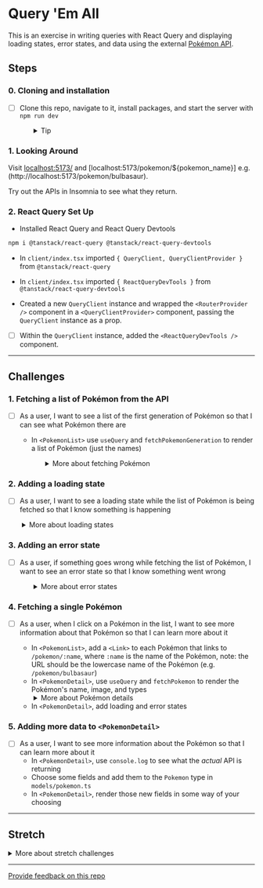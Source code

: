 # Query 'Em All

This is an exercise in writing queries with React Query and displaying loading states, error states, and data using the external [Pokémon API](https://pokeapi.co).

## Steps

### 0. Cloning and installation

- [ ] Clone this repo, navigate to it, install packages, and start the server with `npm run dev`
  <details style="padding-left: 2em">
    <summary>Tip</summary>

  ```sh
  cd query-em-all-sofia
  npm i
  npm run dev
  ```

  </details>

### 1. Looking Around

Visit [localhost:5173/](http://localhost:5173/) and [localhost:5173/pokemon/${pokemon_name}] e.g. (http://localhost:5173/pokemon/bulbasaur).

Try out the APIs in Insomnia to see what they return.

### 2. React Query Set Up

- Installed React Query and React Query Devtools

```sh
npm i @tanstack/react-query @tanstack/react-query-devtools
```

- In `client/index.tsx` imported `{ QueryClient, QueryClientProvider }` from `@tanstack/react-query`

- In `client/index.tsx` imported `{ ReactQueryDevTools }` from `@tanstack/react-query-devtools`

- Created a new `QueryClient` instance and wrapped the `<RouterProvider />` component in a `<QueryClientProvider>` component, passing the `QueryClient` instance as a prop.

- [ ] Within the `QueryClient` instance, added the `<ReactQueryDevTools />` component.

---

## Challenges

### 1. Fetching a list of Pokémon from the API

- [ ] As a user, I want to see a list of the first generation of Pokémon so that I can see what Pokémon there are

  - In `<PokemonList>` use `useQuery` and `fetchPokemonGeneration` to render a list of Pokémon (just the names)
    <details style="padding-left: 2em">
      <summary>More about fetching Pokémon</summary>
      
      - `fetchPokemonGeneration` takes a `generation` parameter, which is a number between 1 and 9, in this case, we want to fetch the first generation of Pokémon, so we can pass `1`
      - Check the type in `models/pokemon.ts` a generation is an object with three properties: `{ region: string, name: string, pokemon: PartialPokemon[] }`
      - `useQuery` takes a key (a string) and a function that returns a promise (`fetchPokemonGeneration`, in this case) and returns an object with a `data` property, which will eventually contain data returned by the promise

    Read more about [keys](https://tanstack.com/query/latest/docs/react/guides/query-keys) and [queries](https://tanstack.com/query/latest/docs/react/guides/queries) in the [React Query docs](https://tanstack.com/query/latest/docs/react).
    </details>

### 2. Adding a loading state

- [ ] As a user, I want to see a loading state while the list of Pokémon is being fetched so that I know something is happening
<details style="padding-left: 2em">
  <summary>More about loading states</summary>
  
  - `useQuery` returns an `isLoading` property that you can use to determine when to render a loading state
  - You can use the `<LoadingSpinner>` component to render a special pokéball loading spinner
</details>

### 3. Adding an error state

- [ ] As a user, if something goes wrong while fetching the list of Pokémon, I want to see an error state so that I know something went wrong
  <details style="padding-left: 2em">
    <summary>More about error states</summary>

  - `useQuery` returns an `isError` (true or false), and `error` properties that you can use to render an error state

  </details>

### 4. Fetching a single Pokémon

- [ ] As a user, when I click on a Pokémon in the list, I want to see more information about that Pokémon so that I can learn more about it

  - In `<PokemonList>`, add a `<Link>` to each Pokémon that links to `/pokemon/:name`, where `:name` is the name of the Pokémon, note: the URL should be the lowercase name of the Pokémon (e.g. `/pokemon/bulbasaur`)
  - In `<PokemonDetail>`, use `useQuery` and `fetchPokemon` to render the Pokémon's name, image, and types
  <details style="padding-left: 2em">
    <summary>More about Pokémon details</summary>
    
    Have a look in `models/pokemon.ts` at the `Pokemon` type to see what properties are available to you.
  </details>

  - In `<PokemonDetail>`, add loading and error states

### 5. Adding more data to `<PokemonDetail>`

- [ ] As a user, I want to see more information about the Pokémon so that I can learn more about it
  - In `<PokemonDetail>`, use `console.log` to see what the _actual_ API is returning
  - Choose some fields and add them to the `Pokemon` type in `models/pokemon.ts`
  - In `<PokemonDetail>`, render those new fields in some way of your choosing

---

## Stretch

<details>
  <summary>More about stretch challenges</summary>

- [ ] As a user, on the homepage (`/`) I want to see a list of all the generations, so that I can click on one, go to `/generations/:generationId` and see the list of Pokémon for that generation

- [ ] As a user, I want to see a search bar at the top of the page, so that I can search for a Pokémon by name, when I hit enter, I want to be taken to `/search?name=pokemonName`, which should display a filtered list of Pokémon

</details>

---

[Provide feedback on this repo](https://docs.google.com/forms/d/e/1FAIpQLSfw4FGdWkLwMLlUaNQ8FtP2CTJdGDUv6Xoxrh19zIrJSkvT4Q/viewform?usp=pp_url&entry.1958421517=query-em-all)
